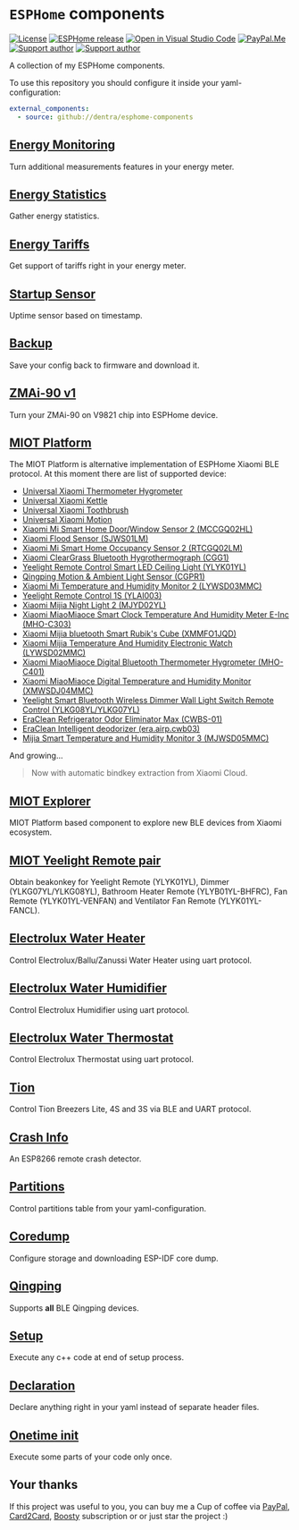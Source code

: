 # `ESPHome` components

[![License][license-shield]][license]
[![ESPHome release][esphome-release-shield]][esphome-release]
[![Open in Visual Studio Code][open-in-vscode-shield]][open-in-vscode]
[![PayPal.Me][paypal-me-shield]][paypal-me]
[![Support author][donate-tinkoff-shield]][donate-tinkoff]
[![Support author][donate-boosty-shield]][donate-boosty]

[license-shield]: https://img.shields.io/static/v1?label=License&message=MIT&color=orange&logo=license
[license]: https://opensource.org/licenses/MIT
[esphome-release-shield]: https://img.shields.io/static/v1?label=ESPHome&message=2025.3&color=green&logo=esphome
[esphome-release]: https://GitHub.com/esphome/esphome/releases/
[open-in-vscode-shield]: https://img.shields.io/static/v1?label=+&message=Open+in+VSCode&color=blue&logo=visualstudiocode
[open-in-vscode]: https://open.vscode.dev/dentra/esphome-components
[donate-tinkoff-shield]: https://img.shields.io/static/v1?label=Donate&message=Tinkoff&color=yellow
[donate-tinkoff]: https://www.tinkoff.ru/cf/3dZPaLYDBAI
[donate-boosty-shield]: https://img.shields.io/static/v1?label=Donate&message=Boosty&color=red
[donate-boosty]: https://boosty.to/dentra
[paypal-me-shield]: https://img.shields.io/static/v1?label=+&message=PayPal.Me&logo=paypal
[paypal-me]: https://paypal.me/dentra0
[PayPal]: https://paypal.me/dentra0
[Card2Card]: https://www.tinkoff.ru/cf/3dZPaLYDBAI
[Boosty]: https://boosty.to/dentra

A collection of my ESPHome components.

To use this repository you should configure it inside your yaml-configuration:

```yaml
external_components:
  - source: github://dentra/esphome-components
```

## [Energy Monitoring](components/energy_monitoring/)

Turn additional measurements features in your energy meter.

## [Energy Statistics](components/energy_statistics/)

Gather energy statistics.

## [Energy Tariffs](components/energy_tariffs/)

Get support of tariffs right in your energy meter.

## [Startup Sensor](components/startup/)

Uptime sensor based on timestamp.

## [Backup](components/backup/)

Save your config back to firmware and download it.

## [ZMAi-90 v1](components/zmai90v1/)

Turn your ZMAi-90 on V9821 chip into ESPHome device.

## [MIOT Platform](components/miot/)

The MIOT Platform is alternative implementation of ESPHome Xiaomi BLE protocol.
At this moment there are list of supported device:

- [Universal Xiaomi Thermometer Hygrometer](components/miot_th/)
- [Universal Xiaomi Kettle](components/miot_kettle/)
- [Universal Xiaomi Toothbrush](components/miot_toothbrush/)
- [Universal Xiaomi Motion](components/miot_motion/)
- [Xiaomi Mi Smart Home Door/Window Sensor 2 (MCCGQ02HL)](components/miot_mccgq02hl/)
- [Xiaomi Flood Sensor (SJWS01LM)](components/miot_sjws01lm/)
- [Xiaomi Mi Smart Home Occupancy Sensor 2 (RTCGQ02LM)](components/miot_rtcgq02lm/)
- [Xiaomi ClearGrass Bluetooth Hygrothermograph (CGG1)](components/miot_cgg1/)
- [Yeelight Remote Control Smart LED Ceiling Light (YLYK01YL)](components/miot_ylyk01yl/)
- [Qingping Motion & Ambient Light Sensor (CGPR1)](components/miot_cgpr1/)
- [Xiaomi Mi Temperature and Humidity Monitor 2 (LYWSD03MMC)](components/miot_lywsd03mmc/)
- [Yeelight Remote Control 1S (YLAI003)](components/miot_ylai003/)
- [Xiaomi Mijia Night Light 2 (MJYD02YL)](components/miot_mjyd02yla/)
- [Xiaomi MiaoMiaoce Smart Clock Temperature And Humidity Meter E-Inc (MHO-C303)](components/miot_mhoc303/)
- [Xiaomi Mijia bluetooth Smart Rubik's Cube (XMMFO1JQD)](components/miot_xmmfo1jqd/)
- [Xiaomi Mijia Temperature And Humidity Electronic Watch (LYWSD02MMC)](components/miot_th/)
- [Xiaomi MiaoMiaoce Digital Bluetooth Thermometer Hygrometer (MHO-C401)](components/miot_th/)
- [Xiaomi MiaoMiaoce Digital Temperature and Humidity Monitor (XMWSDJ04MMC)](components/miot_th/)
- [Yeelight Smart Bluetooth Wireless Dimmer Wall Light Switch Remote Control (YLKG08YL/YLKG07YL)](components/miot_ylkg0xyl/)
- [EraClean Refrigerator Odor Eliminator Max (CWBS-01)](components/miot_cwbs01/)
- [EraClean Intelligent deodorizer (era.airp.cwb03)](components/miot_cwbs01/)
- [Mijia Smart Temperature and Humidity Monitor 3 (MJWSD05MMC)](components/miot_th/)

And growing...

> Now with automatic bindkey extraction from Xiaomi Cloud.

## [MIOT Explorer](components/miot_explorer/)

MIOT Platform based component to explore new BLE devices from Xiaomi ecosystem.

## [MIOT Yeelight Remote pair](components/miot_ylxx0xyl_pair/)

Obtain beakonkey for Yeelight Remote (YLYK01YL), Dimmer (YLKG07YL/YLKG08YL), Bathroom Heater Remote (YLYB01YL-BHFRC), Fan Remote (YLYK01YL-VENFAN) and Ventilator Fan Remote (YLYK01YL-FANCL).

## [Electrolux Water Heater](https://github.com/dentra/esphome-ewh)

Control Electrolux/Ballu/Zanussi Water Heater using uart protocol.

## [Electrolux Water Humidifier](https://github.com/dentra/esphome-ewh)

Control Electrolux Humidifier using uart protocol.

## [Electrolux Water Thermostat](https://github.com/dentra/esphome-ewh)

Control Electrolux Thermostat using uart protocol.

## [Tion](https://github.com/dentra/esphome-tion)

Control Tion Breezers Lite, 4S and 3S via BLE and UART protocol.

## [Crash Info](components/crash_info/)

An ESP8266 remote crash detector.

## [Partitions](components/partitions/)

Control partitions table from your yaml-configuration.

## [Coredump](components/coredump/)

Configure storage and downloading ESP-IDF core dump.

## [Qingping](components/qingping/)

Supports **all** BLE Qingping devices.

## [Setup](components/setup/)

Execute any c++ code at end of setup process.

## [Declaration](components/declaration/)

Declare anything right in your yaml instead of separate header files.

## [Onetime init](components/onetime_init/)

Execute some parts of your code only once.

## Your thanks

If this project was useful to you, you can buy me a Cup of coffee via
[PayPal], [Card2Card], [Boosty] subscription or or just star the project :)
